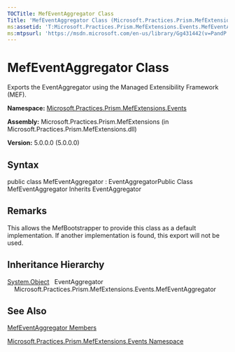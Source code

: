 ```yaml
---
TOCTitle: MefEventAggregator Class
Title: 'MefEventAggregator Class (Microsoft.Practices.Prism.MefExtensions.Events)'
ms:assetid: 'T:Microsoft.Practices.Prism.MefExtensions.Events.MefEventAggregator'
ms:mtpsurl: 'https://msdn.microsoft.com/en-us/library/Gg431442(v=PandP.50)'
---
```



# MefEventAggregator Class

Exports the EventAggregator using the Managed Extensibility Framework (MEF).

**Namespace:** [Microsoft.Practices.Prism.MefExtensions.Events](https://msdn.microsoft.com/library/microsoft.practices.prism.mefextensions.events)
**Assembly:** Microsoft.Practices.Prism.MefExtensions (in Microsoft.Practices.Prism.MefExtensions.dll)

**Version:** 5.0.0.0 (5.0.0.0)

## Syntax

public class MefEventAggregator : EventAggregatorPublic Class MefEventAggregator Inherits EventAggregator

## Remarks

 This allows the MefBootstrapper to provide this class as a default implementation. If another implementation is found, this export will not be used.

## Inheritance Hierarchy

<span id="familyToggle"></span>[System.Object](http://msdn.microsoft.com/en-us/library/e5kfa45b)
  EventAggregator
    Microsoft.Practices.Prism.MefExtensions.Events.MefEventAggregator

## See Also

[MefEventAggregator Members](https://msdn.microsoft.com/allmembers.t:microsoft.practices.prism.mefextensions.events.mefeventaggregator)

[Microsoft.Practices.Prism.MefExtensions.Events Namespace](https://msdn.microsoft.com/library/microsoft.practices.prism.mefextensions.events)
